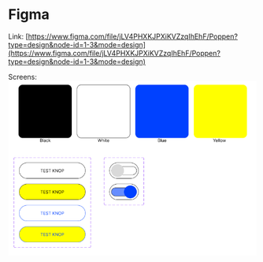 # Figma

Link: [https://www.figma.com/file/jLV4PHXKJPXiKVZzqIhEhF/Poppen?type=design&node-id=1-3&mode=design](https://www.figma.com/file/jLV4PHXKJPXiKVZzqIhEhF/Poppen?type=design&node-id=1-3&mode=design)

Screens:
![Style](../assets/style.png)

